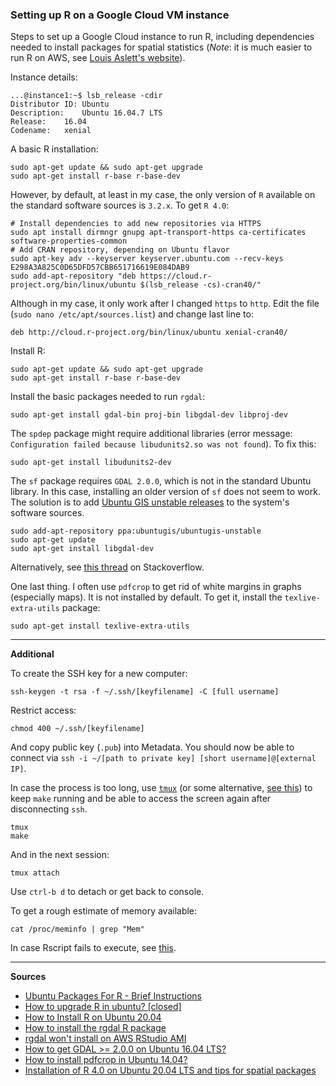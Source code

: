 ### Setting up R on a Google Cloud VM instance

Steps to set up a Google Cloud instance to run R, including dependencies needed to install packages for spatial statistics (*Note*: it is much easier to run R on AWS, see [Louis Aslett's website](https://www.louisaslett.com/RStudio_AMI/)).

Instance details:

```shell
...@instance1:~$ lsb_release -cdir
Distributor ID:	Ubuntu
Description:	Ubuntu 16.04.7 LTS
Release:	16.04
Codename:	xenial
```

A basic R installation:

```shell
sudo apt-get update && sudo apt-get upgrade
sudo apt-get install r-base r-base-dev
```

However, by default, at least in my case, the only version of ```R``` available on the standard software sources is ```3.2.x```. To get ```R 4.0```:

```shell
# Install dependencies to add new repositories via HTTPS
sudo apt install dirmngr gnupg apt-transport-https ca-certificates software-properties-common
# Add CRAN repository, depending on Ubuntu flavor
sudo apt-key adv --keyserver keyserver.ubuntu.com --recv-keys E298A3A825C0D65DFD57CBB651716619E084DAB9
sudo add-apt-repository "deb https://cloud.r-project.org/bin/linux/ubuntu $(lsb_release -cs)-cran40/"
```

Although in my case, it only work after I changed `https` to `http`. Edit the file (`sudo nano /etc/apt/sources.list`) and change last line to:

```shell
deb http://cloud.r-project.org/bin/linux/ubuntu xenial-cran40/
```

Install R:

```shell
sudo apt-get update && sudo apt-get upgrade
sudo apt-get install r-base r-base-dev
```


Install the basic packages needed to run `rgdal`:

```shell
sudo apt-get install gdal-bin proj-bin libgdal-dev libproj-dev
```


The `spdep` package might require additional libraries (error message: `Configuration failed because libudunits2.so was not found`). To fix this:

```shell
sudo apt-get install libudunits2-dev
```

The `sf` package requires `GDAL 2.0.0`, which is not in the standard Ubuntu library. In this case, installing an older version of `sf` does not seem to work. The solution is to add [Ubuntu GIS unstable releases](https://launchpad.net/~ubuntugis/+archive/ubuntu/ubuntugis-unstable) to the system's software sources.

```shell
sudo add-apt-repository ppa:ubuntugis/ubuntugis-unstable
sudo apt-get update
sudo apt-get install libgdal-dev
```

Alternatively, see [this thread](https://stackoverflow.com/questions/51367237/sf-r-package-is-not-compatible-with-gdal-versions-below-2-0-0-after-installing) on Stackoverflow.

One last thing. I often use `pdfcrop` to get rid of white margins in graphs (especially maps). It is not installed by default. To get it, install the `texlive-extra-utils` package:

```shell
sudo apt-get install texlive-extra-utils
```

---------------

**Additional**

To create the SSH key for a new computer:

```shell
ssh-keygen -t rsa -f ~/.ssh/[keyfilename] -C [full username]
```

Restrict access:

```shell
chmod 400 ~/.ssh/[keyfilename]
```

And copy public key (`.pub`) into Metadata. You should now be able to connect via `ssh -i ~/[path to private key] [short username]@[external IP]`.

In case the process is too long, use [`tmux`](https://github.com/tmux/tmux/wiki) (or some alternative, [see this](https://unix.stackexchange.com/questions/479/keep-processes-running-after-ssh-session-disconnects)) to keep `make` running and be able to access the screen again after disconnecting `ssh`.

```shell
tmux
make
```

And in the next session:

```shell
tmux attach
```

Use `ctrl-b d` to detach or get back to console.

To get a rough estimate of memory available:

```shell
cat /proc/meminfo | grep "Mem"
```

In case Rscript fails to execute, see [this](http://www.cureffi.org/2014/01/15/running-r-batch-mode-linux/).

---------------

**Sources**

- [Ubuntu Packages For R - Brief Instructions](https://cloud.r-project.org/bin/linux/ubuntu/)
- [How to upgrade R in ubuntu? [closed]](https://stackoverflow.com/questions/10476713/how-to-upgrade-r-in-ubuntu)
- [How to Install R on Ubuntu 20.04](https://linuxize.com/post/how-to-install-r-on-ubuntu-20-04/)
- [How to install the rgdal R package](https://gist.github.com/dncgst/111b74066eaea87c92cdc5211949cd1e)
- [rgdal won't install on AWS RStudio AMI](https://stackoverflow.com/questions/51173933/rgdal-wont-install-on-aws-rstudio-ami)
- [How to get GDAL >= 2.0.0 on Ubuntu 16.04 LTS?](https://askubuntu.com/questions/1068266/how-to-get-gdal-2-0-0-on-ubuntu-16-04-lts)
- [How to install pdfcrop in Ubuntu 14.04?](https://askubuntu.com/questions/864474/how-to-install-pdfcrop-in-ubuntu-14-04)
- [Installation of R 4.0 on Ubuntu 20.04 LTS and tips for spatial packages](https://rtask.thinkr.fr/installation-of-r-4-0-on-ubuntu-20-04-lts-and-tips-for-spatial-packages/)
